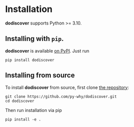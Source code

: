 Installation
============

**dodiscover** supports Python >= 3.10.

## Installing with ``pip``.

**dodiscover** is available [on PyPI](https://pypi.org/project/dodiscover/). Just run

    pip install dodiscover

## Installing from source

To install **dodiscover** from source, first clone [the repository](https://github.com/pywhy/dodiscover):

    git clone https://github.com/py-why/dodiscover.git
    cd dodiscover

Then run installation via pip

    pip install -e .
